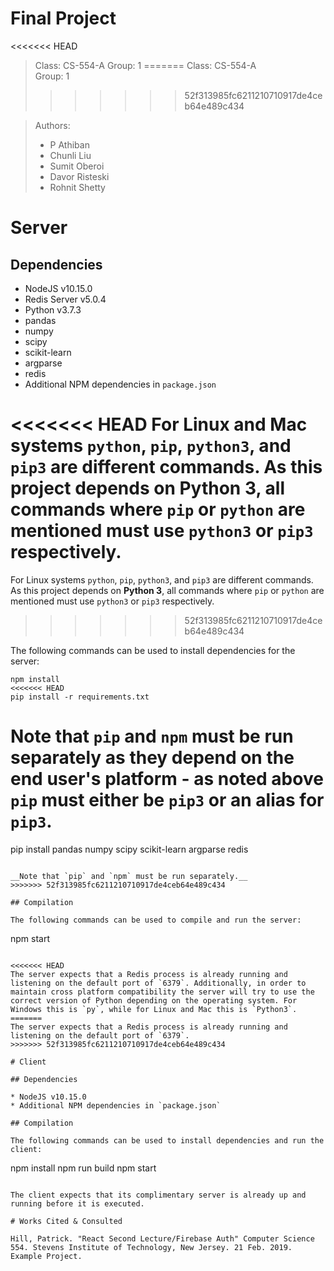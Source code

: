 
# Final Project

<<<<<<< HEAD
> Class:  CS-554-A
> Group:  1
=======
> Class:  CS-554-A  
> Group:  1  
>>>>>>> 52f313985fc6211210710917de4ceb64e489c434

> Authors:
> * P Athiban
> * Chunli Liu
> * Sumit Oberoi
> * Davor Risteski
> * Rohnit Shetty

# Server

## Dependencies

* NodeJS v10.15.0
* Redis Server v5.0.4
* Python v3.7.3
* pandas
* numpy
* scipy
* scikit-learn
* argparse
* redis
* Additional NPM dependencies in `package.json`

<<<<<<< HEAD
For Linux and Mac systems `python`, `pip`, `python3`, and `pip3` are different commands. As this project depends on __Python 3__, all commands where `pip` or `python` are mentioned must use `python3` or `pip3` respectively.
=======
For Linux systems `python`, `pip`, `python3`, and `pip3` are different commands. As this project depends on __Python 3__, all commands where `pip` or `python` are mentioned must use `python3` or `pip3` respectively.
>>>>>>> 52f313985fc6211210710917de4ceb64e489c434

The following commands can be used to install dependencies for the server:

```
npm install
<<<<<<< HEAD
pip install -r requirements.txt
```

__Note that `pip` and `npm` must be run separately as they depend on the end user's platform - as noted above `pip` must either be `pip3` or an alias for `pip3`.__
=======
pip install pandas numpy scipy scikit-learn argparse redis
```

__Note that `pip` and `npm` must be run separately.__
>>>>>>> 52f313985fc6211210710917de4ceb64e489c434

## Compilation

The following commands can be used to compile and run the server:

```
npm start
```

<<<<<<< HEAD
The server expects that a Redis process is already running and listening on the default port of `6379`. Additionally, in order to maintain cross platform compatibility the server will try to use the correct version of Python depending on the operating system. For Windows this is `py`, while for Linux and Mac this is `Python3`.
=======
The server expects that a Redis process is already running and listening on the default port of `6379`.
>>>>>>> 52f313985fc6211210710917de4ceb64e489c434

# Client

## Dependencies

* NodeJS v10.15.0
* Additional NPM dependencies in `package.json`

## Compilation

The following commands can be used to install dependencies and run the client:

```
npm install
npm run build
npm start
```

The client expects that its complimentary server is already up and running before it is executed.

# Works Cited & Consulted

Hill, Patrick. "React Second Lecture/Firebase Auth" Computer Science 554. Stevens Institute of Technology, New Jersey. 21 Feb. 2019. Example Project.
